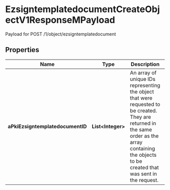 

# EzsigntemplatedocumentCreateObjectV1ResponseMPayload

Payload for POST /1/object/ezsigntemplatedocument

## Properties

| Name | Type | Description | Notes |
|------------ | ------------- | ------------- | -------------|
|**aPkiEzsigntemplatedocumentID** | **List&lt;Integer&gt;** | An array of unique IDs representing the object that were requested to be created.  They are returned in the same order as the array containing the objects to be created that was sent in the request. |  |



